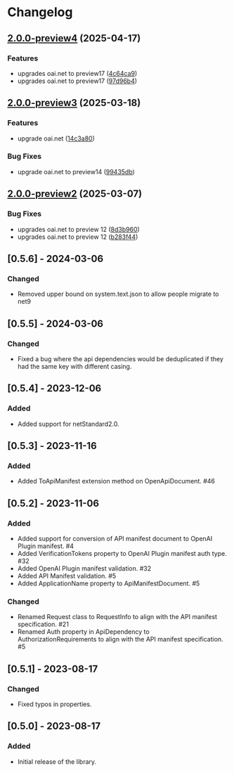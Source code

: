# Changelog

## [2.0.0-preview4](https://github.com/microsoft/OpenApi.ApiManifest/compare/v2.0.0-preview3...v2.0.0-preview4) (2025-04-17)


### Features

* upgrades oai.net to preview17 ([4c64ca9](https://github.com/microsoft/OpenApi.ApiManifest/commit/4c64ca9f7384d027831431950e35738369dd7c62))
* upgrades oai.net to preview17 ([97d96b4](https://github.com/microsoft/OpenApi.ApiManifest/commit/97d96b4a00948ddef538f9655e5a00bd99311309))

## [2.0.0-preview3](https://github.com/microsoft/OpenApi.ApiManifest/compare/v2.0.0-preview2...v2.0.0-preview3) (2025-03-18)


### Features

* upgrade oai.net ([14c3a80](https://github.com/microsoft/OpenApi.ApiManifest/commit/14c3a80e224213af77a967903a055b18af82dc5f))


### Bug Fixes

* upgrade oai.net to preview14 ([99435db](https://github.com/microsoft/OpenApi.ApiManifest/commit/99435db3c066a8d6c392ec350510e3bf5ab78cf9))

## [2.0.0-preview2](https://github.com/microsoft/OpenApi.ApiManifest/compare/v2.0.0-preview1...v2.0.0-preview2) (2025-03-07)


### Bug Fixes

* upgrades oai.net to preview 12 ([8d3b960](https://github.com/microsoft/OpenApi.ApiManifest/commit/8d3b9604e0a19a10449f9d74815a8231734a4e8e))
* upgrades oai.net to preview 12 ([b283f44](https://github.com/microsoft/OpenApi.ApiManifest/commit/b283f445216c2005ed02f1ec8ab11b8c1d3141d7))

## [0.5.6] - 2024-03-06

### Changed

- Removed upper bound on system.text.json to allow people migrate to net9

## [0.5.5] - 2024-03-06

### Changed

- Fixed a bug where the api dependencies would be deduplicated if they had the same key with different casing.

## [0.5.4] - 2023-12-06

### Added

- Added support for netStandard2.0.

## [0.5.3] - 2023-11-16

### Added

- Added ToApiManifest extension method on OpenApiDocument. #46

## [0.5.2] - 2023-11-06

### Added

- Added support for conversion of API manifest document to OpenAI Plugin manifest. #4
- Added VerificationTokens property to OpenAI Plugin manifest auth type. #32
- Added OpenAI Plugin manifest validation. #32
- Added API Manifest validation. #5
- Added ApplicationName property to ApiManifestDocument. #5

### Changed

- Renamed Request class to RequestInfo to align with the API manifest specification. #21
- Renamed Auth property in ApiDependency to AuthorizationRequirements to align with the API manifest specification. #5

## [0.5.1] - 2023-08-17

### Changed

- Fixed typos in properties.

## [0.5.0] - 2023-08-17

### Added

- Initial release of the library.
